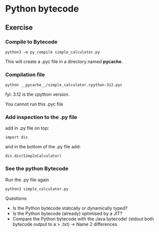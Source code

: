 # Python bytecode

## Exercise

### Compile to Bytecode

    python3 -m py_compile simple_calculator.py

This will create a .pyc file in a directory named __pycache__.

### Compilation file

    python __pycache__/simple_calculator.cpython-312.pyc

fyi: 3.12 is the cpython version.

You cannot run this .pyc file

### Add inspection to the .py file

add in .py file on top:

    import dis

and in the bottom of the .py file add:

    dis.dis(SimpleCalculator)


### See the python Bytecode
Run the .py file again

    python3 simple_calculator.py

Questions:
* Is the Python bytecode statically or dynamically typed?
* Is the Python bytecode (already) optimised by a JIT?
* Compare the Python bytecode with the Java bytecode! (stdout both bytecode output to a > .txt) -> Name 2 differences.